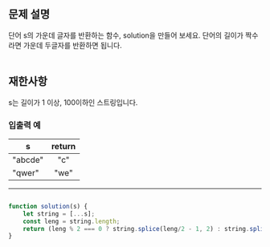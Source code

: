 ## 문제 설명
단어 s의 가운데 글자를 반환하는 함수, solution을 만들어 보세요. 단어의 길이가 짝수라면 가운데 두글자를 반환하면 됩니다.
<br/>
<br/>

## 재한사항
s는 길이가 1 이상, 100이하인 스트링입니다.

### 입출력 예
| s | return |
| --- | :---: |
| "abcde" | "c" |
| "qwer" | "we" |

---

```javascript

function solution(s) {
    let string = [...s];
    const leng = string.length;
    return (leng % 2 === 0 ? string.splice(leng/2 - 1, 2) : string.splice(leng/2, 1)).join('')
}

```
